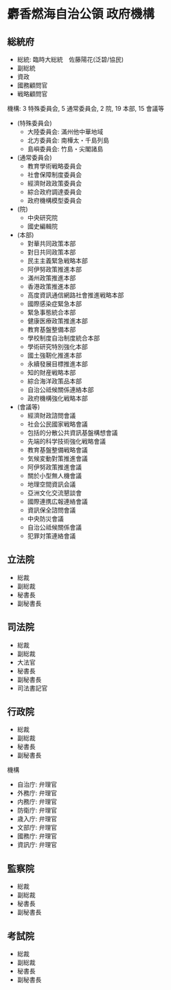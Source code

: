 # 麝香燃海自治公領 政府機構

## 総統府

- 総統: 臨時大総統　佐藤陽花(泛碧/協民)
- 副総統
- 資政
- 國務顧問官
- 戦略顧問官

機構: 3 特殊委員会, 5 通常委員会, 2 院, 19 本部, 15 會議等

- (特殊委員会)
  - 大陸委員会: 滿州他中華地域
  - 北方委員会: 南樺太・千島列島
  - 島嶼委員会: 竹島・尖閣諸島
- (通常委員会)
  - 教育學術戦略委員会
  - 社會保障制度委員会
  - 經濟財政政策委員会
  - 綜合政府調達委員会
  - 政府機構模型委員会
- (院)
  - 中央研究院
  - 國史編輯院
- (本部)
  - 對華共同政策本部
  - 對日共同政策本部
  - 民主主義緊急戦略本部
  - 阿伊努政策推進本部
  - 滿州政策推進本部
  - 香港政策推進本部
  - 高度資訊通信網路社會推進戦略本部
  - 國際感染症緊急本部
  - 緊急事態統合本部
  - 健康医療政策推進本部
  - 教育基盤整備本部
  - 學校制度自治制度統合本部
  - 學術研究特別強化本部
  - 國土強靭化推進本部
  - 永續發展目標推進本部
  - 知的財産戦略本部
  - 綜合海洋政策品本部
  - 自治公祗候關係連絡本部
  - 政府機構強化戦略本部
- (會議等)
  - 經濟財政諮問會議
  - 社会公民國家戦略會議
  - 包括的分散公共資訊基盤構想會議
  - 先端的科学技術強化戦略會議
  - 教育基盤整備戦略會議
  - 気候変動對策推進會議
  - 阿伊努政策推進會議
  - 關於小型無人機會議
  - 地理空間資訊会議
  - 亞洲文化交流懇談會
  - 國際連携広報連絡會議
  - 資訊保全諮問會議
  - 中央防災會議
  - 自治公祗候關係會議
  - 犯罪対策連絡會議


## 立法院

- 総裁
- 副総裁
- 秘書長
- 副秘書長

## 司法院

- 総裁
- 副総裁
- 大法官
- 秘書長
- 副秘書長
- 司法書記官

## 行政院

- 総裁
- 副総裁
- 秘書長
- 副秘書長

機構

- 自治庁: 弁理官
- 外務庁: 弁理官
- 内務庁: 弁理官
- 防衛庁: 弁理官
- 歳入庁: 弁理官
- 文部庁: 弁理官
- 國務庁: 弁理官
- 資訊庁: 弁理官

## 監察院

- 総裁
- 副総裁
- 秘書長
- 副秘書長

## 考試院

- 総裁
- 副総裁
- 秘書長
- 副秘書長
